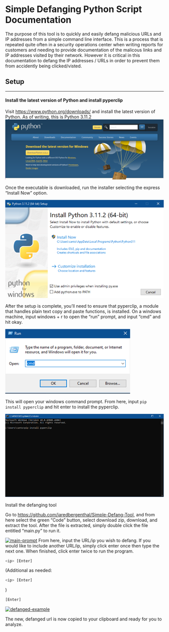 # Simple Defanging Python Script Documentation

The purpose of this tool is to quickly and easily defang malicious URLs and IP addresses from a simple command line interface. This is a process that is repeated quite often in a security operations center when writing reports for customers and needing to provide documentation of the malicous links and IP addresses visited by their network. However it is critical in this documentation to defang the IP addresses / URLs in order to prevent them from accidently being clicked/visted.

## Setup
---
#### Install the latest version of Python and install pyperclip

Visit https://www.python.org/downloads/ and install the latest version of Python. As of writing, this is Python 3.11.2 
![download-installer](https://github.com/jaredbergenthal/Simple-Defang-Tool/blob/main/images/download-installer.png)

Once the executable is downloaded, run the installer selecting the express “Install Now” option.


![install-python](https://github.com/jaredbergenthal/Simple-Defang-Tool/blob/main/images/install-python.png)

After the setup is complete, you’ll need to ensure that pyperclip, a module that handles plain text copy and paste functions, is installed. On a windows machine, input windows + r to open the “run” prompt, and input “cmd” and hit okay.


![run-cmd](https://github.com/jaredbergenthal/Simple-Defang-Tool/blob/main/images/run-cmd.png)


This will open your windows command prompt. From here, input 
`pip install pyperclip`
and hit enter to install the pyperclip.


![install-pyperclip](https://github.com/jaredbergenthal/Simple-Defang-Tool/blob/main/images/install-pyperclip.png)


Install the defanging tool

Go to https://github.com/jaredbergenthal/Simple-Defang-Tool, and from here select the green “Code” button, select download zip, download, and extract the tool. After the file is extracted, simply double click the file entitled “main.py” to run it.

[![main-prompt](https://github.com/jaredbergenthal/Simple-Defang-Tool/images/blob/main/main-prompt.png)](https://github.com/jaredbergenthal/Simple-Defang-Tool/blob/186c25cf95ac5f374b6c4058831fa828e1129397/images/main-prompt.png)
From here, input the URL/ip you wish to defang. If you would like to include another URL/ip, simply click enter once then type the next one. When finished, click enter twice to run the program.

```sh
<ip> [Enter]
```
(Additional as needed:
```sh
<ip> [Enter]
```
)
```sh
[Enter]
```




[![defanged-example](https://github.com/jaredbergenthal/Simple-Defang-Tool/blob/main/images/defanged-example.png)
](https://github.com/jaredbergenthal/Simple-Defang-Tool/blob/186c25cf95ac5f374b6c4058831fa828e1129397/images/Test%20case%203.png)

The new, defanged url is now copied to your clipboard and ready for you to analyze. 
